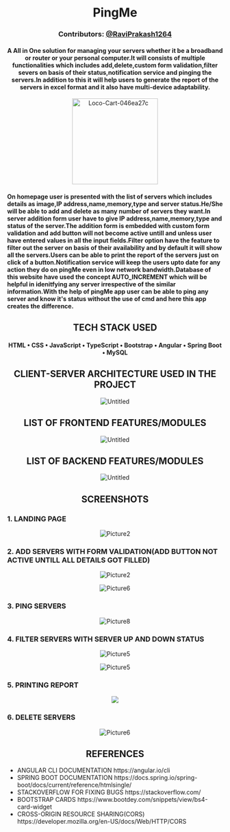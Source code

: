 <h1 align="center" style="">PingMe</h1>
<h3 align="center" style="">Contributors: <a href="https://github.com/RaviPrakash1264">@RaviPrakash1264</a></h3>
<h4 align="center">A All in One solution for managing your servers whether it be a broadband or router or your personal computer.It will consists of multiple functionalities which includes add,delete,custom form validation,filter severs on basis of their status,notification service and pinging the servers.In addition to this it will help users to generate the report of the servers in excel format and it also have multi-device adaptability.
</h4>
<p align="center">
<img src="https://i.ibb.co/FJKG2mH/954872.png" alt="Loco-Cart-046ea27c" height="200" width="200">
</p>
<h4>
On homepage user is presented with the list of servers which includes details as image,IP address,name,memory,type and server status.He/She will be able to add and delete  as many number of servers they want.In server addition form user have to give IP address,name,memory,type and status of the server.The addition form is embedded with custom form validation and add button will not become active untill and unless user have entered values in all the input fields.Filter option  have the feature to filter out the server on basis of their availability and by default it will show all the servers.Users can be able to print the report of the servers just on click of a button.Notification service will keep the users upto date for any action they do on pingMe even in low network bandwidth.Database of this website have used the concept AUTO_INCREMENT which will be helpful in idenitfying any server irrespective of the similar information.With the help of pingMe app user can be able to ping any server and know it's status without the use of cmd and here this app creates the difference. 
</h4>


<h2 align="center">TECH STACK USED</h2>
<h4 align="center">
HTML • CSS • JavaScript • TypeScript • Bootstrap • Angular • Spring Boot • MySQL
</h4>
<h2 align="center">CLIENT-SERVER ARCHITECTURE USED IN THE PROJECT</h2>
<p align="center">
<img src="https://i.ibb.co/ZLsGST0/Screenshot-2023-04-01-010831.jpg" alt="Untitled" border="0">
</p>
<h2 align="center">LIST OF FRONTEND FEATURES/MODULES</h2>
<p align="center">
<img src="https://i.ibb.co/VtLmJBW/Screenshot-2023-04-01-012725.jpg" alt="Untitled" border="0">
</p>
<h2 align="center">LIST OF BACKEND FEATURES/MODULES</h2>
<p align="center">
<img src="https://i.ibb.co/Vphjwc1/Screenshot-2023-04-01-014641.jpg" alt="Untitled" border="0">
</p>
<h2 align="center">SCREENSHOTS</h2>
<h3>1. LANDING PAGE</h3>
<p align="center">
<img src="https://i.ibb.co/svd1Mk6/list-of-servers.jpg" alt="Picture2" border="0">
</p>
<h3>2. ADD SERVERS WITH FORM VALIDATION(ADD BUTTON NOT ACTIVE UNTILL ALL DETAILS GOT FILLED)</h3>
<p align="center">
<img src="https://i.ibb.co/4fygH7p/form-validation.jpg" alt="Picture2" border="0">
</p>

<p align="center">
<img src="https://i.ibb.co/KWf3H56/adding-server.jpg" alt="Picture6" border="0">
</p>
<h3>3. PING SERVERS</h3>
<p align="center">
<img src="https://i.ibb.co/s576rx9/ping-server.jpg" alt="Picture8" border="0">
</p>
<h3>4. FILTER SERVERS WITH SERVER UP AND DOWN STATUS</h3>
<p align="center">
<img src="https://i.ibb.co/kmHmDgg/filter-server-up.jpg" alt="Picture5" border="0">
</p>

<p align="center">
<img src="https://i.ibb.co/7rsSVCR/server-down.jpg" alt="Picture5" border="0">
</p>
<h3>5. PRINTING REPORT</h3>
<p align="center">
<img src="https://i.ibb.co/RN95T0p/printing-report.jpg" border="0">
</p>
<h3>6. DELETE SERVERS</h3>
<p align="center">
<img src="https://i.ibb.co/thb7qrx/deleting-servers.jpg" alt="Picture6" border="0">
</p>

<h2 align="center">REFERENCES</h2>

<ul>
<li>
ANGULAR CLI DOCUMENTATION
https://angular.io/cli

<li>
SPRING BOOT DOCUMENTATION
https://docs.spring.io/spring-boot/docs/current/reference/htmlsingle/
</li>
<li>
STACKOVERFLOW FOR FIXING BUGS
https://stackoverflow.com/
</li>
<li>
BOOTSTRAP CARDS
https://www.bootdey.com/snippets/view/bs4-card-widget
</li>
<li>
CROSS-ORIGIN RESOURCE SHARING(CORS)
https://developer.mozilla.org/en-US/docs/Web/HTTP/CORS
</li>
</ul>
